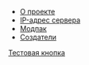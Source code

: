 - [О проекте](/ru/about)
- [IP-адрес сервера](/ru/ip)
- [Модпак](/ru/modpack)
- [Создатели](/ru/contributors)

<link rel="stylesheet" href="assets/css/style.css"> <a href="{{ site.github.zip_url }}" class="btn">Тестовая кнопка</a>
